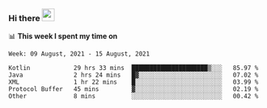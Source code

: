 ### Hi there <a href="https://www.gautamkrishnar.com/"><img src="https://media.giphy.com/media/hvRJCLFzcasrR4ia7z/giphy.gif" width="25px"></a>

📊 **This week I spent my time on**

<!--START_SECTION:waka-->
```text
Week: 09 August, 2021 - 15 August, 2021

Kotlin            29 hrs 33 mins  █████████████████████▒░░░   85.97 % 
Java              2 hrs 24 mins   █▓░░░░░░░░░░░░░░░░░░░░░░░   07.02 % 
XML               1 hr 22 mins    █░░░░░░░░░░░░░░░░░░░░░░░░   03.99 % 
Protocol Buffer   45 mins         ▓░░░░░░░░░░░░░░░░░░░░░░░░   02.19 % 
Other             8 mins          ░░░░░░░░░░░░░░░░░░░░░░░░░   00.42 % 
```
<!--END_SECTION:waka-->
